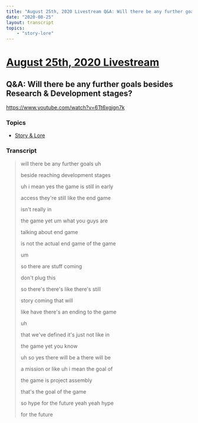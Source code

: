 ```yaml
---
title: "August 25th, 2020 Livestream Q&A: Will there be any further goals besides Research & Development stages?"
date: "2020-08-25"
layout: transcript
topics:
    - "story-lore"
---
```

# [August 25th, 2020 Livestream](../2020-08-25.md)
## Q&A: Will there be any further goals besides Research & Development stages?
https://www.youtube.com/watch?v=6Tt6xgjgn7k

### Topics
* [Story & Lore](../topics/story-lore.md)

### Transcript

> will there be any further goals uh
>
> beside reaching development stages
>
> uh i mean yes the game is still in early
>
> access they're still like the end game
>
> isn't really in
>
> the game yet um what you guys are
>
> talking about end game
>
> is not the actual end game of the game
>
> um
>
> so there are stuff coming
>
> don't plug this
>
> so there's there's like there's still
>
> story coming that will
>
> like have there's an ending to the game
>
> uh
>
> that we've defined it's just not like in
>
> the game yet you know
>
> uh so yes there will be a there will be
>
> a mission or like uh i mean the goal of
>
> the game is project assembly
>
> that's the goal of the game
>
> so hype for the future yeah yeah hype
>
> for the future
